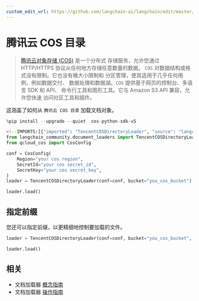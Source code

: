 ```yaml
---
custom_edit_url: https://github.com/langchain-ai/langchain/edit/master/docs/docs/integrations/document_loaders/tencent_cos_directory.ipynb
---
```

# 腾讯云 COS 目录

> [腾讯云对象存储 (COS)](https://www.tencentcloud.com/products/cos) 是一个分布式
> 存储服务，允许您通过 HTTP/HTTPS 协议从任何地方存储任意数量的数据。
> `COS` 对数据结构或格式没有限制。它也没有桶大小限制和
> 分区管理，使其适用于几乎任何用例，例如数据交付、
> 数据处理和数据湖。`COS` 提供基于网页的控制台、多语言 SDK 和 API、
> 命令行工具和图形工具。它与 Amazon S3 API 兼容，允许您快速
> 访问社区工具和插件。


这涵盖了如何从 `腾讯云 COS 目录` 加载文档对象。


```python
%pip install --upgrade --quiet  cos-python-sdk-v5
```


```python
<!--IMPORTS:[{"imported": "TencentCOSDirectoryLoader", "source": "langchain_community.document_loaders", "docs": "https://python.langchain.com/api_reference/community/document_loaders/langchain_community.document_loaders.tencent_cos_directory.TencentCOSDirectoryLoader.html", "title": "Tencent COS Directory"}]-->
from langchain_community.document_loaders import TencentCOSDirectoryLoader
from qcloud_cos import CosConfig
```


```python
conf = CosConfig(
    Region="your cos region",
    SecretId="your cos secret_id",
    SecretKey="your cos secret_key",
)
loader = TencentCOSDirectoryLoader(conf=conf, bucket="you_cos_bucket")
```


```python
loader.load()
```

## 指定前缀
您还可以指定前缀，以更精细地控制要加载的文件。


```python
loader = TencentCOSDirectoryLoader(conf=conf, bucket="you_cos_bucket", prefix="fake")
```


```python
loader.load()
```


## 相关

- 文档加载器 [概念指南](/docs/concepts/#document-loaders)
- 文档加载器 [操作指南](/docs/how_to/#document-loaders)
